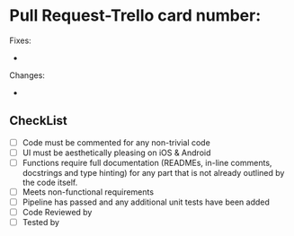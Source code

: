 # Pull Request-Trello card number: 
Fixes:

*

Changes:

* 
## CheckList
* [ ] Code must be commented for any non-trivial code
* [ ] UI must be aesthetically pleasing on iOS & Android
* [ ] Functions require full documentation (READMEs, in-line comments, docstrings and type hinting) for any part that is not already outlined by the code itself.
* [ ] Meets non-functional requirements
* [ ] Pipeline has passed and any additional unit tests have been added
* [ ] Code Reviewed by
* [ ] Tested by
